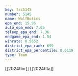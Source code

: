 ```yaml
---
key: frc5145
number: 5145
name: WolfBotics
epa_end: 15.96
auto_epa_end: 7.05
teleop_epa_end: 7.36
endgame_epa_end: 1.54
winrate: 0.5652
district_epa_rank: 699
district_epa_percentile: 0.6119
type: Team
---
```

[[2024flor]]
[[2024flta]]
